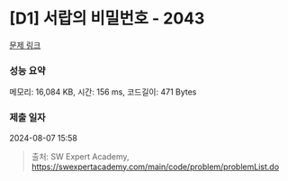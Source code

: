# [D1] 서랍의 비밀번호 - 2043 

[문제 링크](https://swexpertacademy.com/main/code/problem/problemDetail.do?contestProbId=AV5QJ_8KAx8DFAUq) 

### 성능 요약

메모리: 16,084 KB, 시간: 156 ms, 코드길이: 471 Bytes

### 제출 일자

2024-08-07 15:58



> 출처: SW Expert Academy, https://swexpertacademy.com/main/code/problem/problemList.do